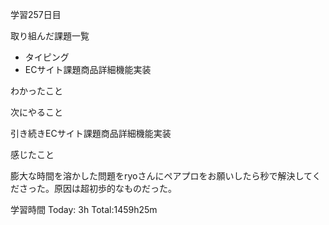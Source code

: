学習257日目

取り組んだ課題一覧

- タイピング
- ECサイト課題商品詳細機能実装

わかったこと



次にやること

引き続きECサイト課題商品詳細機能実装

感じたこと

膨大な時間を溶かした問題をryoさんにペアプロをお願いしたら秒で解決してくださった。原因は超初歩的なものだった。

学習時間 Today: 3h Total:1459h25m